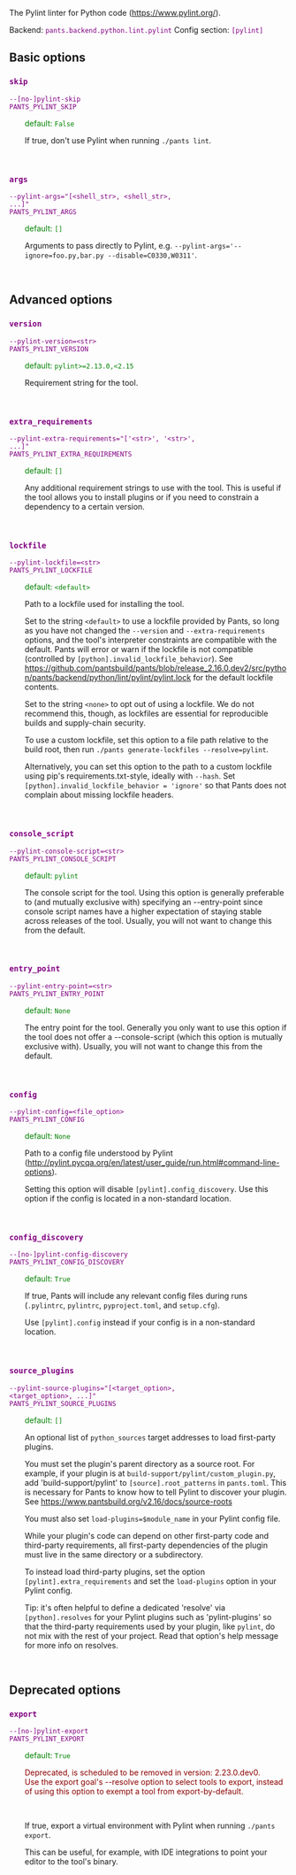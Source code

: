 
The Pylint linter for Python code (https://www.pylint.org/).

Backend: <span style="color: purple"><code>pants.backend.python.lint.pylint</code></span>
Config section: <span style="color: purple"><code>[pylint]</code></span>

## Basic options

<div style="color: purple">

### `skip`

  <code>--[no-]pylint-skip</code><br>
  <code>PANTS_PYLINT_SKIP</code><br>
</div>
<div style="padding-left: 2em;">
<span style="color: green">default: <code>False</code></span>

<br>

If true, don't use Pylint when running `./pants lint`.
</div>
<br>

<div style="color: purple">

### `args`

  <code>--pylint-args=&quot;[&lt;shell_str&gt;, &lt;shell_str&gt;, ...]&quot;</code><br>
  <code>PANTS_PYLINT_ARGS</code><br>
</div>
<div style="padding-left: 2em;">
<span style="color: green">default: <code>[]</code></span>

<br>

Arguments to pass directly to Pylint, e.g. `--pylint-args='--ignore=foo.py,bar.py --disable=C0330,W0311'`.
</div>
<br>


## Advanced options

<div style="color: purple">

### `version`

  <code>--pylint-version=&lt;str&gt;</code><br>
  <code>PANTS_PYLINT_VERSION</code><br>
</div>
<div style="padding-left: 2em;">
<span style="color: green">default: <code>pylint&gt;=2.13.0,&lt;2.15</code></span>

<br>

Requirement string for the tool.
</div>
<br>

<div style="color: purple">

### `extra_requirements`

  <code>--pylint-extra-requirements=&quot;['&lt;str&gt;', '&lt;str&gt;', ...]&quot;</code><br>
  <code>PANTS_PYLINT_EXTRA_REQUIREMENTS</code><br>
</div>
<div style="padding-left: 2em;">
<span style="color: green">default: <code>[]</code></span>

<br>

Any additional requirement strings to use with the tool. This is useful if the tool allows you to install plugins or if you need to constrain a dependency to a certain version.
</div>
<br>

<div style="color: purple">

### `lockfile`

  <code>--pylint-lockfile=&lt;str&gt;</code><br>
  <code>PANTS_PYLINT_LOCKFILE</code><br>
</div>
<div style="padding-left: 2em;">
<span style="color: green">default: <code>&lt;default&gt;</code></span>

<br>

Path to a lockfile used for installing the tool.

Set to the string `<default>` to use a lockfile provided by Pants, so long as you have not changed the `--version` and `--extra-requirements` options, and the tool's interpreter constraints are compatible with the default. Pants will error or warn if the lockfile is not compatible (controlled by `[python].invalid_lockfile_behavior`). See https://github.com/pantsbuild/pants/blob/release_2.16.0.dev2/src/python/pants/backend/python/lint/pylint/pylint.lock for the default lockfile contents.

Set to the string `<none>` to opt out of using a lockfile. We do not recommend this, though, as lockfiles are essential for reproducible builds and supply-chain security.

To use a custom lockfile, set this option to a file path relative to the build root, then run `./pants generate-lockfiles --resolve=pylint`.

Alternatively, you can set this option to the path to a custom lockfile using pip's requirements.txt-style, ideally with `--hash`. Set `[python].invalid_lockfile_behavior = 'ignore'` so that Pants does not complain about missing lockfile headers.
</div>
<br>

<div style="color: purple">

### `console_script`

  <code>--pylint-console-script=&lt;str&gt;</code><br>
  <code>PANTS_PYLINT_CONSOLE_SCRIPT</code><br>
</div>
<div style="padding-left: 2em;">
<span style="color: green">default: <code>pylint</code></span>

<br>

The console script for the tool. Using this option is generally preferable to (and mutually exclusive with) specifying an --entry-point since console script names have a higher expectation of staying stable across releases of the tool. Usually, you will not want to change this from the default.
</div>
<br>

<div style="color: purple">

### `entry_point`

  <code>--pylint-entry-point=&lt;str&gt;</code><br>
  <code>PANTS_PYLINT_ENTRY_POINT</code><br>
</div>
<div style="padding-left: 2em;">
<span style="color: green">default: <code>None</code></span>

<br>

The entry point for the tool. Generally you only want to use this option if the tool does not offer a --console-script (which this option is mutually exclusive with). Usually, you will not want to change this from the default.
</div>
<br>

<div style="color: purple">

### `config`

  <code>--pylint-config=&lt;file_option&gt;</code><br>
  <code>PANTS_PYLINT_CONFIG</code><br>
</div>
<div style="padding-left: 2em;">
<span style="color: green">default: <code>None</code></span>

<br>

Path to a config file understood by Pylint (http://pylint.pycqa.org/en/latest/user_guide/run.html#command-line-options).

Setting this option will disable `[pylint].config_discovery`. Use this option if the config is located in a non-standard location.
</div>
<br>

<div style="color: purple">

### `config_discovery`

  <code>--[no-]pylint-config-discovery</code><br>
  <code>PANTS_PYLINT_CONFIG_DISCOVERY</code><br>
</div>
<div style="padding-left: 2em;">
<span style="color: green">default: <code>True</code></span>

<br>

If true, Pants will include any relevant config files during runs (`.pylintrc`, `pylintrc`, `pyproject.toml`, and `setup.cfg`).

Use `[pylint].config` instead if your config is in a non-standard location.
</div>
<br>

<div style="color: purple">

### `source_plugins`

  <code>--pylint-source-plugins=&quot;[&lt;target_option&gt;, &lt;target_option&gt;, ...]&quot;</code><br>
  <code>PANTS_PYLINT_SOURCE_PLUGINS</code><br>
</div>
<div style="padding-left: 2em;">
<span style="color: green">default: <code>[]</code></span>

<br>

An optional list of `python_sources` target addresses to load first-party plugins.

You must set the plugin's parent directory as a source root. For example, if your plugin is at `build-support/pylint/custom_plugin.py`, add 'build-support/pylint' to `[source].root_patterns` in `pants.toml`. This is necessary for Pants to know how to tell Pylint to discover your plugin. See https://www.pantsbuild.org/v2.16/docs/source-roots

You must also set `load-plugins=$module_name` in your Pylint config file.

While your plugin's code can depend on other first-party code and third-party requirements, all first-party dependencies of the plugin must live in the same directory or a subdirectory.

To instead load third-party plugins, set the option `[pylint].extra_requirements` and set the `load-plugins` option in your Pylint config.

Tip: it's often helpful to define a dedicated 'resolve' via `[python].resolves` for your Pylint plugins such as 'pylint-plugins' so that the third-party requirements used by your plugin, like `pylint`, do not mix with the rest of your project. Read that option's help message for more info on resolves.
</div>
<br>


## Deprecated options

<div style="color: purple">

### `export`

  <code>--[no-]pylint-export</code><br>
  <code>PANTS_PYLINT_EXPORT</code><br>
</div>
<div style="padding-left: 2em;">
<span style="color: green">default: <code>True</code></span>
<p style="color: darkred">Deprecated, is scheduled to be removed in version: 2.23.0.dev0.<br>Use the export goal's --resolve option to select tools to export, instead of using this option to exempt a tool from export-by-default.</p>
<br>

If true, export a virtual environment with Pylint when running `./pants export`.

This can be useful, for example, with IDE integrations to point your editor to the tool's binary.
</div>
<br>



